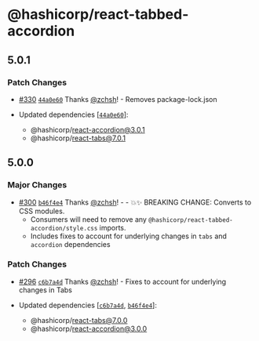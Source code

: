 # @hashicorp/react-tabbed-accordion

## 5.0.1

### Patch Changes

- [#330](https://github.com/hashicorp/react-components/pull/330) [`44a0e60`](https://github.com/hashicorp/react-components/commit/44a0e60b577a36978275ef1b0efa0e351a9802c6) Thanks [@zchsh](https://github.com/zchsh)! - Removes package-lock.json

- Updated dependencies [[`44a0e60`](https://github.com/hashicorp/react-components/commit/44a0e60b577a36978275ef1b0efa0e351a9802c6)]:
  - @hashicorp/react-accordion@3.0.1
  - @hashicorp/react-tabs@7.0.1

## 5.0.0

### Major Changes

- [#300](https://github.com/hashicorp/react-components/pull/300) [`b46f4e4`](https://github.com/hashicorp/react-components/commit/b46f4e41301f6450afa22a3795194941fccd9dae) Thanks [@zchsh](https://github.com/zchsh)! - - 💥✨ BREAKING CHANGE: Converts to CSS modules.
  - Consumers will need to remove any `@hashicorp/react-tabbed-accordion/style.css` imports.
  - Includes fixes to account for underlying changes in `tabs` and `accordion` dependencies

### Patch Changes

- [#296](https://github.com/hashicorp/react-components/pull/296) [`c6b7a4d`](https://github.com/hashicorp/react-components/commit/c6b7a4dc80319d92f694773517d822f0566b229a) Thanks [@zchsh](https://github.com/zchsh)! - Fixes to account for underlying changes in Tabs

- Updated dependencies [[`c6b7a4d`](https://github.com/hashicorp/react-components/commit/c6b7a4dc80319d92f694773517d822f0566b229a), [`b46f4e4`](https://github.com/hashicorp/react-components/commit/b46f4e41301f6450afa22a3795194941fccd9dae)]:
  - @hashicorp/react-tabs@7.0.0
  - @hashicorp/react-accordion@3.0.0
